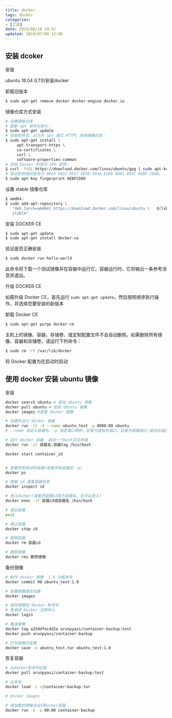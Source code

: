 ```yaml
---
title: docker
tags: docker
categories:
- [工具]
date: 2019/06/18 19:52
updated: 2019/07/09 12:00
---
```



## 安装 dcoker

安装

ubuntu 16.04 (LTS)安装docker



卸载旧版本

```bash
$ sudo apt-get remove docker docker-engine docker.io
```



镜像仓库方式安装

```bash
# 设置镜像仓库
# 更新 apt 软件包索引：
$ sudo apt-get update
# 安装软件包，以允许 apt 通过 HTTPS 使用镜像仓库：
$ sudo apt-get install \
     apt-transport-https \
     ca-certificates \
     curl \
     software-properties-common
# 添加 Docker 的官方 GPG 密钥：
$ curl -fsSL https://download.docker.com/linux/ubuntu/gpg | sudo apt-key add -
# 验证密钥指纹是否为 9DC8 5822 9FC7 DD38 854A E2D8 8D81 803C 0EBF CD88。
$ sudo apt-key fingerprint 0EBFCD88
```



设置 stable 镜像仓库

```bash
$ amd64：
$ sudo add-apt-repository \
   "deb [arch=amd64] https://download.docker.com/linux/ubuntu \   $(lsb_release -cs) \
   stable"
```



安装 DOCKER CE

```bash
$ sudo apt-get update
$ sudo apt-get install docker-ce
```



验证是否正确安装

```bash
$ sudo docker run hello-world
```

此命令将下载一个测试镜像并在容器中运行它。容器运行时，它将输出一条参考消息并退出。



升级 DOCKER CE

如需升级 Docker CE，首先运行 `sudo apt-get update`，然后按照顺序执行操作，并选择您要安装的新版本



卸载 Docker CE

```bash
$ sudo apt-get purge docker-ce
```

主机上的镜像、容器、存储卷、或定制配置文件不会自动删除。如需删除所有镜像、容器和存储卷，请运行下列命令：

```bash
$ sudo rm -rf /var/lib/docker
```



将 Docker 配置为在启动时启动





## 使用 docker 安装 ubuntu 镜像



安装

```bash
docker search ubuntu # 查找 Ubuntu 镜像
docker pull ubuntu # 安装 Ubuntu 镜像
docker images #查看 docker 镜像

# 创建并运行 docker 容器
docker run -it -d --name ubuntu_test -p 8088:80 ubuntu
# --name 自定义容器名，-p 指定端口映射，前者为虚拟机端口，后者为容器端口,成功后返回 id

# 运行 docker 容器  启动一个bash交互终端
docker run -it 容器名:容器tag /bin/bash

docker start container_id


# 查看所有启动的容器(查看所有容器加 -a)
docker ps

# 根据 id 查看容器信息
docker inspect id

# 进入docker(或者把容器id改为容器名，也可以进入)
docker exec -it 容器id或容器名 /bin/bash

# 退出容器
exit

# 停止容器
docker stop id

# 删除容器
docker rm 容器id

# 删除镜像
docker rmi 删除镜像
```



备份镜像

```bash
# 制作 docker 镜像  1.0 为版本号
docker commit 98 ubuntu_test:1.0

# 查看镜像是否创建
docker images

# 保存镜像到 docker 账号中
# 登录进 Docker 注册中心
docker login

# 推送镜像
docker tag a25ddfec4d2a arunpyasi/container-backup:test
docker push arunpyasi/container-backup

# 打包镜像并查看
docker save -o ubuntu_test.tar ubuntu_test:1.0
```



恢复容器

```bash
# 从docker账号中拉取
docker pull arunpyasi/container-backup:test

# 从本地
docker load -i ~/container-backup.tar

# docker images

# 用加载的镜像去运行Docker容器
docker run -d -p 80:80 container-backup
```

